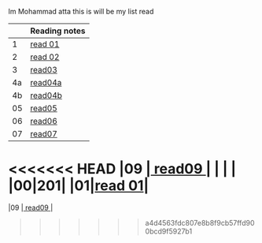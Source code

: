 Im Mohammad atta 
this is will be my list read

|    | Reading notes |                              
|----|-------|
| 1 | [read 01](https://mr-atta.github.io/reading-notes/growth-mindset) |
| 2 | [read 02](https://mr-atta.github.io/reading-notes/read02) |
| 3 |  [ read03 ](https://mr-atta.github.io/reading-notes/read03)  |
| 4a |[ read04a ](https://mr-atta.github.io/reading-notes/read04a)|
| 4b |[ read04b ](https://mr-atta.github.io/reading-notes/read04b)|
|05  |[ read05 ](https://mr-atta.github.io/reading-notes/read05) |
|06  |[ read06 ](https://mr-atta.github.io/reading-notes/read06) |
|07  |[ read07 ](https://mr-atta.github.io/reading-notes/read07) |
<<<<<<< HEAD
|09  |[ read09 ](https://mr-atta.github.io/reading-notes/read09) |
|  |  |
|00|201|
|01|[read 01]()|
=======
|09  |[ read09 ](https://mr-atta.github.io/reading-notes/read09) |
>>>>>>> a4d4563fdc807e8b8f9cb57ffd900bcd9f5927b1
